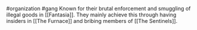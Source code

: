#organization #gang 
Known for their brutal enforcement and smuggling of illegal goods in [[Fantasia]]. They mainly achieve this through having insiders in [[The Furnace]] and bribing members of  [[The Sentinels]].